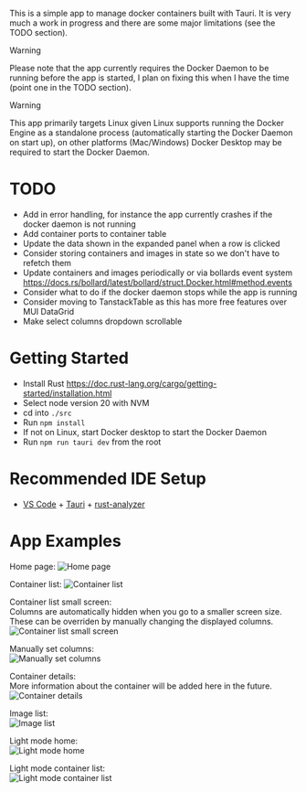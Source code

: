 This is a simple app to manage docker containers built with Tauri. It is very much a work in progress and there are some major limitations (see the TODO section).

> [!WARNING]
> Please note that the app currently requires the Docker Daemon to be running before the app is started, I plan on fixing this when I have the time (point one in the TODO section).

> [!WARNING]
> This app primarily targets Linux given Linux supports running the Docker Engine as a standalone process (automatically starting the Docker Daemon on start up), on other platforms (Mac/Windows) Docker Desktop may be required to start the Docker Daemon.

# TODO

- Add in error handling, for instance the app currently crashes if the docker daemon is not running
- Add container ports to container table
- Update the data shown in the expanded panel when a row is clicked
- Consider storing containers and images in state so we don't have to refetch them
- Update containers and images periodically or via bollards event system https://docs.rs/bollard/latest/bollard/struct.Docker.html#method.events
- Consider what to do if the docker daemon stops while the app is running
- Consider moving to TanstackTable as this has more free features over MUI DataGrid
- Make select columns dropdown scrollable

# Getting Started

- Install Rust https://doc.rust-lang.org/cargo/getting-started/installation.html
- Select node version 20 with NVM
- cd into `./src`
- Run `npm install`
- If not on Linux, start Docker desktop to start the Docker Daemon
- Run `npm run tauri dev` from the root

# Recommended IDE Setup

- [VS Code](https://code.visualstudio.com/) + [Tauri](https://marketplace.visualstudio.com/items?itemName=tauri-apps.tauri-vscode) + [rust-analyzer](https://marketplace.visualstudio.com/items?itemName=rust-lang.rust-analyzer)

# App Examples

Home page:
![Home page](./readme/images/home.png)

Container list:
![Container list](./readme/images/containers.png)

Container list small screen:
<br>
Columns are automatically hidden when you go to a smaller screen size. These can be overriden by manually changing the displayed columns.
<br>
![Container list small screen](./readme/images/container-small.png)

Manually set columns:
<br>
![Manually set columns](./readme/images/selectable-columns.png)

Container details:
<br>
More information about the container will be added here in the future.
<br>
![Container details](./readme/images/container-details.png)

Image list:
<br>
![Image list](./readme/images/images.png)

Light mode home:
<br>
![Light mode home](./readme/images/home-light-mode.png)

Light mode container list:
<br>
![Light mode container list](./readme/images/containers-light-mode.png)
